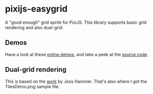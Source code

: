 # pixijs-easygrid

A "good enough" grid sprite for PixiJS. This library supports basic grid rendering and also dual-grid.

## Demos

Have a look at these [online demos](https://parogers.github.io/pixijs-easygrid-examples/index.html), and take a peek at the [source code](https://github.com/parogers/pixijs-easygrid/tree/main/examples).

## Dual-grid rendering

This is based on the [work](https://github.com/jess-hammer/dual-grid-tilemap-system-unity) by Jess Hammer. That's also where I got the TilesDemo.png sample file.
